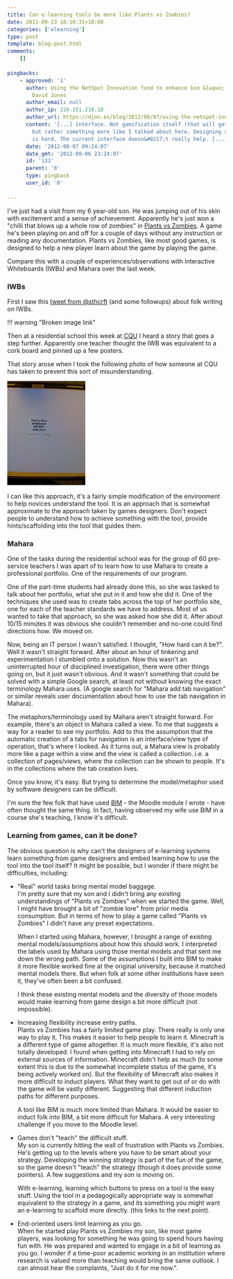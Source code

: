 ```yaml
---
title: Can e-learning tools be more like Plants vs Zombies?
date: 2011-09-23 10:10:31+10:00
categories: ['elearning']
type: post
template: blog-post.html
comments:
    []
    
pingbacks:
    - approved: '1'
      author: Using the NetSpot Innovation fund to enhance bim &laquo; The Weblog of (a)
        David Jones
      author_email: null
      author_ip: 216.151.210.18
      author_url: https://djon.es/blog/2012/08/07/using-the-netspot-innovation-fund-to-enhance-bim/
      content: '[...] interface. Not gamification itself (that will get a mention later)
        but rather something more like I talked about here. Designing a good BIM activity
        is hard. The current interface doesn&#8217;t really help. [...]'
      date: '2012-08-07 09:24:07'
      date_gmt: '2012-08-06 23:24:07'
      id: '133'
      parent: '0'
      type: pingback
      user_id: '0'
    
---
```

I've just had a visit from my 6 year-old son. He was jumping out of his skin with excitement and a sense of achievement. Apparently he's just won a "chilli that blows up a whole row of zombies" in [Plants vs Zombies](http://www.popcap.com/games/pvz/web). A game he's been playing on and off for a couple of days without any instruction or reading any documentation. Plants vs Zombies, like most good games, is designed to help a new player learn about the game by playing the game.

Compare this with a couple of experiences/observations with Interactive Whiteboards (IWBs) and Mahara over the last week.

### IWBs

First I saw this [tweet from @sthcrft](http://twitter.com/#!/sthcrft/status/113806409136734208) (and some followups) about folk writing on IWBs.

!!! warning "Broken image link"

Then at a residential school this week at [CQU](http://www.cqu.edu.au/) I heard a story that goes a step further. Apparently one teacher thought the IWB was equivalent to a cork board and pinned up a few posters.

That story arose when I took the following photo of how someone at CQU has taken to prevent this sort of misunderstanding.

[![Alternative to tech identification field guide](images/6167292283_71f5b7b1d3_m.jpg)](http://www.flickr.com/photos/david_jones/6167292283/)

I can like this approach, it's a fairly simple modification of the environment to help novices understand the tool. It is an approach that is somewhat approximate to the approach taken by games designers. Don't expect people to understand how to achieve something with the tool, provide hints/scaffolding into the tool that guides them.

### Mahara

One of the tasks during the residential school was for the group of 60 pre-service teachers I was apart of to learn how to use Mahara to create a professional portfolio. One of the requirements of our program.

One of the part-time students had already done this, so she was tasked to talk about her portfolio, what she put in it and how she did it. One of the techniques she used was to create tabs across the top of her portfolio site, one for each of the teacher standards we have to address. Most of us wanted to take that approach, so she was asked how she did it. After about 10/15 minutes it was obvious she couldn't remember and no-one could find directions how. We moved on.

Now, being an IT person I wasn't satisfied. I thought, "How hard can it be?". Well it wasn't straight forward. After about an hour of tinkering and experimentation I stumbled onto a solution. Now this wasn't an uninterrupted hour of disciplined investigation, there were other things going on, but it just wasn't obvious. And it wasn't something that could be solved with a simple Google search, at least not without knowing the exact terminology Mahara uses. (A google search for "Mahara add tab navigation" or similar reveals user documentation about how to use the tab navigation in Mahara).

The metaphors/terminology used by Mahara aren't straight forward. For example, there's an object in Mahara called a view. To me that suggests a way for a reader to see my portfolio. Add to this the assumption that the automatic creation of a tabs for navigation is an interface/view type of operation, that's where I looked. As it turns out, a Mahara view is probably more like a page within a view and the view is called a collection. i.e. a collection of pages/views, where the collection can be shown to people. It's in the collections where the tab creation lives.

Once you know, it's easy. But trying to determine the model/metaphor used by software designers can be difficult.

I'm sure the few folk that have used [BIM](/blog2/research/bam-blog-aggregation-management/) - the Moodle module I wrote - have often thought the same thing. In fact, having observed my wife use BIM in a course she's teaching, I know it's difficult.

### Learning from games, can it be done?

The obvious question is why can't the designers of e-learning systems learn something from game designers and embed learning how to use the tool into the tool itself? It might be possible, but I wonder if there might be difficulties, including:

- "Real" world tasks bring mental model baggage.  
    I'm pretty sure that my son and I didn't bring any existing understandings of "Plants vs Zombies" when we started the game. Well, I might have brought a bit of "zombie lore" from prior media consumption. But in terms of how to play a game called "Plants vs Zombies" I didn't have any preset expectations.
    
    When I started using Mahara, however, I brought a range of existing mental models/assumptions about how this should work. I interpreted the labels used by Mahara using those mental models and that sent me down the wrong path. Some of the assumptions I built into BIM to make it more flexible worked fine at the original university, because it matched mental models there. But when folk at some other institutions have seen it, they've often been a bit confused.
    
    I think these existing mental models and the diversity of those models would make learning from game design a bit more difficult (not impossible).
    
- Increasing flexibility increase entry paths.  
    Plants vs Zombies has a fairly limited game play. There really is only one way to play it. This makes it easier to help people to learn it. Minecraft is a different type of game altogether. It is much more flexible, it's also not totally developed. I found when getting into Minecraft I had to rely on external sources of information. Minecraft didn't help as much (to some extent this is due to the somewhat incomplete status of the game, it's being actively worked on). But the flexibility of Minecraft also makes it more difficult to induct players. What they want to get out of or do with the game will be vastly different. Suggesting that different induction paths for different purposes.
    
    A tool like BIM is much more limited than Mahara. It would be easier to induct folk into BIM, a bit more difficult for Mahara. A very interesting challenge if you move to the Moodle level.
    
- Games don't "teach" the difficult stuff.  
    My son is currently hitting the wall of frustration with Plants vs Zombies. He's getting up to the levels where you have to be smart about your strategy. Developing the winning strategy is part of the fun of the game, so the game doesn't "teach" the strategy (though it does provide some pointers). A few suggestions and my son is moving on.
    
    With e-learning, learning which buttons to press on a tool is the easy stuff. Using the tool in a pedagogically appropriate way is somewhat equivalent to the strategy in a game, and its something you might want an e-learning to scaffold more directly. (this links to the next point).
    
- End-oriented users limit learning as you go.  
    When he started play Plants vs Zombies my son, like most game players, was looking for something he was going to spend hours having fun with. He was prepared and wanted to engage in a bit of learning as you go. I wonder if a time-poor academic working in an institution where research is valued more than teaching would bring the same outlook. I can almost hear the complaints, "Just do it for me now.".